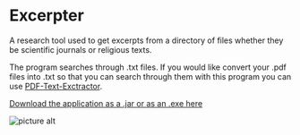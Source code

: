 # Excerpter
A research tool used to get excerpts from a directory of files whether they be scientific journals or religious texts.

The program searches through .txt files.
If you would like convert your .pdf files into .txt so that you can search through them with this program you can use [PDF-Text-Exctractor](https://github.com/KleinGeard/PDF-Text-Extractor).

[Download the application as a .jar or as an .exe here](https://drive.google.com/folderview?id=0B_Yr8TO0xAL7U1NrRF9zTkZRM00&usp=sharing)

![picture alt](http://i.imgur.com/zwMNFEt.png "Excerpter Screenshot")
